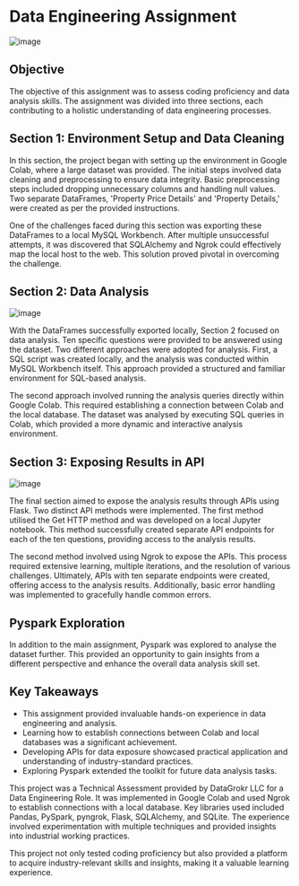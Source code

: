 # Data Engineering Assignment
![image](https://github.com/Aftabbs/Data-Engineering-and-Analysis-Assignment-Flask-API-Ngrok-and-Pyspark-Exploration/assets/112916888/b26cc2ae-1e5e-449f-b1ff-abbdf7bef912)

## Objective  
                               
The objective of this assignment was to assess coding proficiency and data analysis skills. The assignment was divided into three sections, each contributing to a holistic understanding of data engineering processes.                               
                               
## Section 1: Environment Setup and Data Cleaning                   
                                                                    
In this section, the project began with setting up the environment in Google Colab, where a large dataset was provided. The initial steps involved data cleaning and preprocessing to ensure data integrity. Basic preprocessing steps included dropping unnecessary columns and handling null values. Two separate DataFrames, 'Property Price Details' and 'Property Details,' were created as per the provided instructions.

One of the challenges faced during this section was exporting these DataFrames to a local MySQL Workbench. After multiple unsuccessful attempts, it was discovered that SQLAlchemy and Ngrok could effectively map the local host to the web. This solution proved pivotal in overcoming the challenge.

## Section 2: Data Analysis
![image](https://github.com/Aftabbs/Data-Engineering-and-Analysis-Assignment-Flask-API-Ngrok-and-Pyspark-Exploration/assets/112916888/18477cb1-a452-468f-854c-760deb1d9545)

With the DataFrames successfully exported locally, Section 2 focused on data analysis. Ten specific questions were provided to be answered using the dataset. Two different approaches were adopted for analysis. First, a SQL script was created locally, and the analysis was conducted within MySQL Workbench itself. This approach provided a structured and familiar environment for SQL-based analysis.

The second approach involved running the analysis queries directly within Google Colab. This required establishing a connection between Colab and the local database. The dataset was analysed by executing SQL queries in Colab, which provided a more dynamic and interactive analysis environment.

## Section 3: Exposing Results in API
![image](https://github.com/Aftabbs/Data-Engineering-and-Analysis-Assignment-Flask-API-Ngrok-and-Pyspark-Exploration/assets/112916888/8e7369fb-43b4-4cc9-ab69-95cfa9d1c0b1)

The final section aimed to expose the analysis results through APIs using Flask. Two distinct API methods were implemented. The first method utilised the Get HTTP method and was developed on a local Jupyter notebook. This method successfully created separate API endpoints for each of the ten questions, providing access to the analysis results.

The second method involved using Ngrok to expose the APIs. This process required extensive learning, multiple iterations, and the resolution of various challenges. Ultimately, APIs with ten separate endpoints were created, offering access to the analysis results. Additionally, basic error handling was implemented to gracefully handle common errors.

## Pyspark Exploration

In addition to the main assignment, Pyspark was explored to analyse the dataset further. This provided an opportunity to gain insights from a different perspective and enhance the overall data analysis skill set.

## Key Takeaways

- This assignment provided invaluable hands-on experience in data engineering and analysis.
- Learning how to establish connections between Colab and local databases was a significant achievement.
- Developing APIs for data exposure showcased practical application and understanding of industry-standard practices.
- Exploring Pyspark extended the toolkit for future data analysis tasks.

This project was a Technical Assessment provided by DataGrokr LLC for a Data Engineering Role. It was implemented in Google Colab and used Ngrok to establish connections with a local database. Key libraries used included Pandas, PySpark, pyngrok, Flask, SQLAlchemy, and SQLite. The experience involved experimentation with multiple techniques and provided insights into industrial working practices.

This project not only tested coding proficiency but also provided a platform to acquire industry-relevant skills and insights, making it a valuable learning experience.
